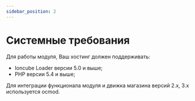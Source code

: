 ```yaml
---
sidebar_position: 2
---
```


# Системные требования

Для работы модуля, Ваш хостинг должен поддерживать:

- Ioncube Loader версии 5.0 и выше;
- PHP версии 5.4 и выше;

Для интеграции функционала модуля и движка магазина версий 2.x, 3.x используется ocmod.
